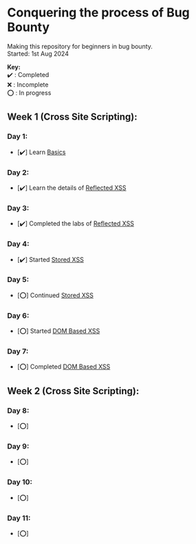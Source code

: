 # Conquering the process of Bug Bounty
Making this repository for beginners in bug bounty.   
Started: 1st Aug 2024

**Key:**  
   ✔️ : Completed  
   ❌ : Incomplete  
   ⭕ : In progress  

## Week 1 (Cross Site Scripting):
### Day 1:
- [✔️] Learn [Basics](https://portswigger.net/web-security/cross-site-scripting)
### Day 2:
- [✔️] Learn the details of [Reflected XSS](https://portswigger.net/web-security/cross-site-scripting/reflected)
### Day 3:
- [✔️] Completed the labs of [Reflected XSS](https://portswigger.net/web-security/cross-site-scripting/reflected)
### Day 4:
- [✔️] Started [Stored XSS](https://portswigger.net/web-security/cross-site-scripting/stored)
### Day 5:
- [⭕] Continued [Stored XSS](https://portswigger.net/web-security/cross-site-scripting/stored)
### Day 6:
- [⭕] Started [DOM Based XSS](https://portswigger.net/web-security/cross-site-scripting/dom-based)
### Day 7:
- [⭕] Completed [DOM Based XSS](https://portswigger.net/web-security/cross-site-scripting/dom-based)
## Week 2 (Cross Site Scripting):
### Day 8:
- [⭕] []()
### Day 9:
- [⭕] []()
### Day 10:
- [⭕] []()
### Day 11:
- [⭕] []()
